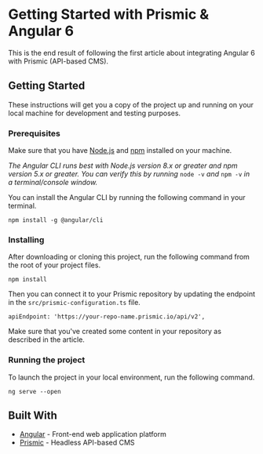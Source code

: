 # Getting Started with Prismic & Angular 6

This is the end result of following the first article about integrating Angular 6 with Prismic (API-based CMS).

## Getting Started

These instructions will get you a copy of the project up and running on your local machine for development and testing purposes.

### Prerequisites

Make sure that you have [Node.js](https://nodejs.org/en/download/) and [npm](https://www.npmjs.com/get-npm) installed on your machine.

*The Angular CLI runs best with Node.js version 8.x or greater and npm version 5.x or greater. You can verify this by running* `node -v` *and* `npm -v` *in a terminal/console window.*

You can install the Angular CLI by running the following command in your terminal.

```
npm install -g @angular/cli
```

### Installing

After downloading or cloning this project, run the following command from the root of your project files.

```
npm install
```

Then you can connect it to your Prismic repository by updating the endpoint in the `src/prismic-configuration.ts` file.

```
apiEndpoint: 'https://your-repo-name.prismic.io/api/v2',
```

Make sure that you've created some content in your repository as described in the article.

### Running the project

To launch the project in your local environment, run the following command.

```
ng serve --open
```

## Built With

* [Angular](https://angular.io/) - Front-end web application platform
* [Prismic](https://prismic.io/) - Headless API-based CMS
